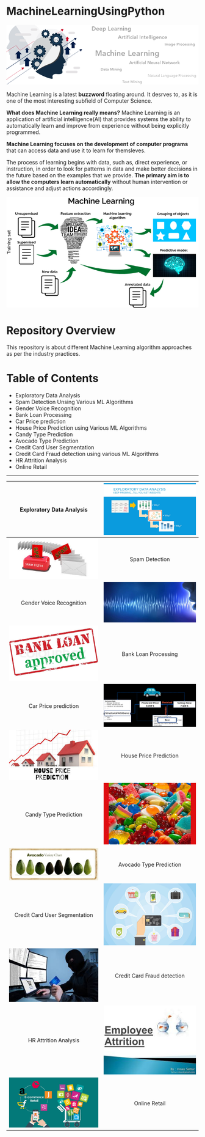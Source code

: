 # MachineLearningUsingPython

[![](https://github.com/aniacharya/MachineLearning/blob/master/images/banner.png)](https://github.com/aniacharya/MachineLearning/blob/master/images/banner.png)

Machine Learning is a latest **buzzword** floating around. It desrves to, as it is one of the most interesting subfield of Computer Science.

**What does Machine Learning really means?**
Machine Learning is an application of artificial intelligence(AI) that provides systems the ability to automatically learn and improve from experience without being explicitly programmed.

**Machine Learning focuses on the development of computer programs** that can access data and use it to learn for themsleves.

The process of learning begins with data, such as, direct experience, or instruction, in order to look for patterns in data and make better decisions in the future based on the examples that we provide. **The primary aim is to allow the computers learn automatically** without human intervention or assistance and adjust actions accordingly. 

[![](https://github.com/aniacharya/MachineLearning/blob/master/images/mlflow.png)](https://github.com/aniacharya/MachineLearning/blob/master/images/mlflow.png)

# Repository Overview
This repository is about different Machine Learning algorithm approaches as per the industry practices.

# Table of Contents
- Exploratory Data Analysis
- Spam Detection Unsing Various ML Algorithms
- Gender Voice Recognition
- Bank Loan Processing
- Car Price prediction
- House Price Prediction using Various ML Algorithms
- Candy Type Prediction
- Avocado Type Prediction
- Credit Card User Segmentation
- Credit Card Fraud detection using various ML Algorithms
- HR Attrition Analysis
- Online Retail
------------



| Exploratory Data Analysis  | [![EDA](https://raw.githubusercontent.com/aniacharya/MachineLearning/master/images/EDA.png?token=AI3BUGLFFD7ZCGSYOXUUEUC6GJRFY "EDA")](https://raw.githubusercontent.com/aniacharya/MachineLearning/master/images/EDA.png?token=AI3BUGLFFD7ZCGSYOXUUEUC6GJRFY "EDA")  |
| :------------: | :------------: |
| [![Spam](https://raw.githubusercontent.com/aniacharya/MachineLearning/master/images/Spam.jpg?token=AI3BUGOCC6CQKKTUVTRO3FC6GJRS6 "Spam")](https://raw.githubusercontent.com/aniacharya/MachineLearning/master/images/Spam.jpg?token=AI3BUGOCC6CQKKTUVTRO3FC6GJRS6 "Spam")  | Spam Detection  |
| Gender Voice Recognition   |[![Gender](https://raw.githubusercontent.com/aniacharya/MachineLearning/master/images/Gender%20Voice%20Recog.jpg?token=AI3BUGO7HAEBOJVYQMW2PAK6GJRVI "Gender")](https://raw.githubusercontent.com/aniacharya/MachineLearning/master/images/Gender%20Voice%20Recog.jpg?token=AI3BUGO7HAEBOJVYQMW2PAK6GJRVI "Gender")   |
| [![bank](https://raw.githubusercontent.com/aniacharya/MachineLearning/master/images/Bank%20Loan.jpg?token=AI3BUGKRYIEHTQXDHE7CLES6GJRXW "bank")](https://raw.githubusercontent.com/aniacharya/MachineLearning/master/images/Bank%20Loan.jpg?token=AI3BUGKRYIEHTQXDHE7CLES6GJRXW "bank")  |  Bank Loan Processing |
| Car Price prediction  | [![car](https://raw.githubusercontent.com/aniacharya/MachineLearning/master/images/Car%20Price.png?token=AI3BUGMGJ7DX7IZ5SH7AN5C6GJRZ6 "car")](https://raw.githubusercontent.com/aniacharya/MachineLearning/master/images/Car%20Price.png?token=AI3BUGMGJ7DX7IZ5SH7AN5C6GJRZ6 "car")  |
| [![house](https://raw.githubusercontent.com/aniacharya/MachineLearning/master/images/House%20Price.jpg?token=AI3BUGLLDJAHUXNIABQHYQ26GJR5C "house")](https://raw.githubusercontent.com/aniacharya/MachineLearning/master/images/House%20Price.jpg?token=AI3BUGLLDJAHUXNIABQHYQ26GJR5C "house")  | House Price Prediction  |
| Candy Type Prediction   | [![candy](https://raw.githubusercontent.com/aniacharya/MachineLearning/master/images/candy.jpg?token=AI3BUGNIMD4AWUE2BILCXEC6GJSAW "candy")](https://raw.githubusercontent.com/aniacharya/MachineLearning/master/images/candy.jpg?token=AI3BUGNIMD4AWUE2BILCXEC6GJSAW "candy")  |
| [![Avocado](https://raw.githubusercontent.com/aniacharya/MachineLearning/master/images/Avocado.jpg?token=AI3BUGIJY6JT2LNEWC2UHIS6GJSCY "Avocado")](https://raw.githubusercontent.com/aniacharya/MachineLearning/master/images/Avocado.jpg?token=AI3BUGIJY6JT2LNEWC2UHIS6GJSCY "Avocado")  | Avocado Type Prediction   |
| Credit Card User Segmentation   | [![CC-seg](https://raw.githubusercontent.com/aniacharya/MachineLearning/master/images/Credit%20Card%20segmentation.jpg?token=AI3BUGLE65RANAELIR5FHMS6GJSF4 "CC-seg")](https://raw.githubusercontent.com/aniacharya/MachineLearning/master/images/Credit%20Card%20segmentation.jpg?token=AI3BUGLE65RANAELIR5FHMS6GJSF4 "CC-seg")  |
| [![CC-fraud](https://raw.githubusercontent.com/aniacharya/MachineLearning/master/images/Credit%20card%20fraud.jpg?token=AI3BUGNE5P25X2NE3FTRGD26GJSJI "CC-fraud")](https://raw.githubusercontent.com/aniacharya/MachineLearning/master/images/Credit%20card%20fraud.jpg?token=AI3BUGNE5P25X2NE3FTRGD26GJSJI "CC-fraud")   | Credit Card Fraud detection  |
| HR Attrition Analysis   | [![HR](https://raw.githubusercontent.com/aniacharya/MachineLearning/master/images/HR%20Attrition.jpg?token=AI3BUGIQ7MRCJ4W6DSYD7S26GJSMI "HR")](https://raw.githubusercontent.com/aniacharya/MachineLearning/master/images/HR%20Attrition.jpg?token=AI3BUGIQ7MRCJ4W6DSYD7S26GJSMI "HR") |
| [![Online](https://raw.githubusercontent.com/aniacharya/MachineLearning/master/images/Online%20Retail.jpg?token=AI3BUGN5THXGWQ5AH5COWLS6GJSOU "Online")](https://raw.githubusercontent.com/aniacharya/MachineLearning/master/images/Online%20Retail.jpg?token=AI3BUGN5THXGWQ5AH5COWLS6GJSOU "Online")  | Online Retail  |
